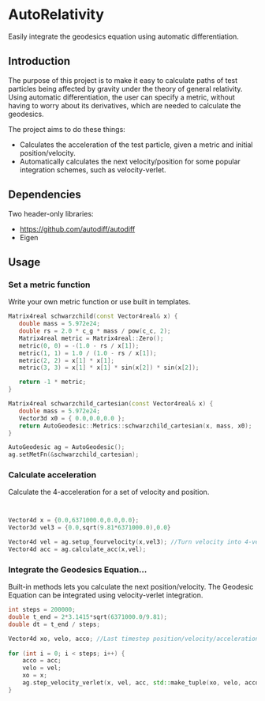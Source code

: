 # AutoRelativity
Easily integrate the geodesics equation using automatic differentiation.

## Introduction
The purpose of this project is to make it easy to calculate paths of test particles being affected by gravity under the theory of general relativity. Using automatic differentiation, the user can specify a metric, without having to worry about its derivatives, which are needed to calculate the geodesics.

The project aims to do these things:
- Calculates the acceleration of the test particle, given a metric and initial position/velocity.
- Automatically calculates the next velocity/position for some popular integration schemes, such as velocity-verlet.

## Dependencies
Two header-only libraries:
- https://github.com/autodiff/autodiff
- Eigen
## Usage

### Set a metric function
Write your own metric function or use built in templates. 
 ~~~c++
Matrix4real schwarzchild(const Vector4real& x) {
    double mass = 5.972e24;
    double rs = 2.0 * c_g * mass / pow(c_c, 2);
    Matrix4real metric = Matrix4real::Zero();
    metric(0, 0) = -(1.0 - rs / x[1]);
    metric(1, 1) = 1.0 / (1.0 - rs / x[1]);
    metric(2, 2) = x[1] * x[1];
    metric(3, 3) = x[1] * x[1] * sin(x[2]) * sin(x[2]);

    return -1 * metric;
}

Matrix4real schwarzchild_cartesian(const Vector4real& x) {
    double mass = 5.972e24;
    Vector3d x0 = { 0.0,0.0,0.0 };
    return AutoGeodesic::Metrics::schwarzchild_cartesian(x, mass, x0);
}

AutoGeodesic ag = AutoGeodesic();
ag.setMetFn(&schwarzchild_cartesian);
~~~

### Calculate acceleration
Calculate the 4-acceleration for a set of velocity and position.
 ~~~c++


Vector4d x = {0.0,6371000.0,0.0,0.0};
Vector3d vel3 = {0.0,sqrt(9.81*6371000.0),0.0}

Vector4d vel = ag.setup_fourvelocity(x,vel3); //Turn velocity into 4-velocity.
Vector4d acc = ag.calculate_acc(x,vel);
~~~  
### Integrate the Geodesics Equation...
Built-in methods lets you calculate the next position/velocity. The Geodesic Equation can be integrated using velocity-verlet integration.

 ~~~c++
 int steps = 200000;
 double t_end = 2*3.1415*sqrt(6371000.0/9.81);
 double dt = t_end / steps;

Vector4d xo, velo, acco; //Last timestep position/velocity/acceleration.
    
 for (int i = 0; i < steps; i++) {
     acco = acc;
     velo = vel;
     xo = x;
     ag.step_velocity_verlet(x, vel, acc, std::make_tuple(xo, velo, acco), dt, 1e-6); //x,vel,acc is passed by reference and overwritten.
 }
 ~~~   
